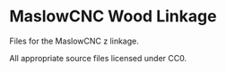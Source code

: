 MaslowCNC Wood Linkage
===

Files for the MaslowCNC z linkage.

All appropriate source files licensed under CC0.

